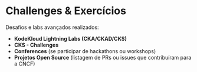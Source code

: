 # Challenges & Exercícios

Desafios e labs avançados realizados:

- **KodeKloud Lightning Labs (CKA/CKAD/CKS)**
- **CKS - Challenges**
- **Conferences** (se participar de hackathons ou workshops)
- **Projetos Open Source** (listagem de PRs ou issues que contribuíram para a CNCF)
